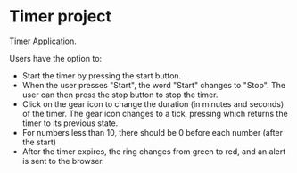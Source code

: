 # Timer project

Timer Application.

Users have the option to:

- Start the timer by pressing the start button.
- When the user presses "Start", the word "Start" changes to "Stop". The user can then press the stop button to stop the timer.
- Click on the gear icon to change the duration (in minutes and seconds) of the timer. The gear icon changes to a tick, pressing which returns the timer to its previous state.
- For numbers less than 10, there should be 0 before each number (after the start)
- After the timer expires, the ring changes from green to red, and an alert is sent to the browser.

